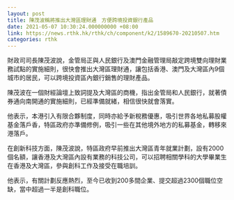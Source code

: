 ```yaml
---
layout: post
title: 陳茂波稱將推出大灣區理財通　方便跨境投資銀行產品
date: 2021-05-07 10:30:24.000000000 +08:00
link: https://news.rthk.hk/rthk/ch/component/k2/1589670-20210507.htm
categories: rthk
---
```


財政司司長陳茂波說，金管局正與人民銀行及澳門金融管理局敲定跨境雙向理財業務試點的實施細則，很快會推出大灣區理財通，讓包括香港、澳門及大灣區內9個城市的居民，可以跨境投資區內銀行銷售的理財產品。

陳茂波在一個財經論壇上致詞提及大灣區的商機，指出金管局和人民銀行，就著債券通向南開通的實施細則，已經準備就緒，相信很快就會落實。

他表示，本港引入有限合夥制度，同時亦給予新稅務優惠，吸引世界各地私募股權基金落戶香，特區政府亦準備修例，吸引一些在其他境外地方的私募基金，轉移來港落戶。

在創新科技方面，陳茂波說，特區政府早前推出大灣區青年就業計劃，設有2000個名額，讓香港及大灣區內設有業務的科技公司，可以招聘相關學科的大學畢業生在香港及大灣區，參與創科工作及接受在職培訓。

他表示，有關計劃反應熱烈，至今已收到200多間企業、提交超過2300個職位空缺，當中超過一半是創科職位。

